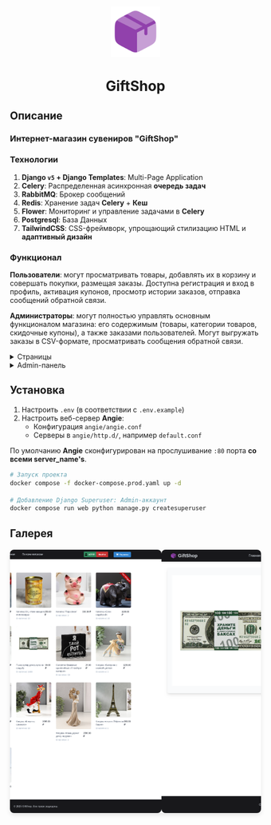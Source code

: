 <div align="center">
 
<img src="assets/box.png" alt="GiftShop" width="100"/>

# GiftShop

</div>

## Описание

### Интернет-магазин сувениров "GiftShop"

### Технологии

1. **Django `v5` + Django Templates**: Multi-Page Application
2. **Celery**: Распределенная асинхронная **очередь задач**
3. **RabbitMQ**: Брокер сообщений
4. **Redis**: Хранение задач **Celery** + **Кеш**
5. **Flower**: Мониторинг и управление задачами в **Celery**
6. **Postgresql**: База Данных
7. **TailwindCSS**: CSS-фреймворк, упрощающий стилизацию HTML и **адаптивный дизайн**

### Функционал

**Пользователи**: могут просматривать товары, добавлять их в корзину и совершать покупки, размещая заказы. Доступна регистрация и вход в профиль, активация купонов, просмотр истории заказов, отправка сообщений обратной связи.

**Администраторы**: могут полностью управлять основным функционалом магазина: его содержимым (товары, категории товаров, скидочные купоны), а также заказами пользователей. Могут выгружать заказы в CSV-формате, просматривать сообщения обратной связи.

<details>

<summary>Страницы</summary>

#### Страницы

**shop:**

- [x] Списки товаров
  - [x] Главная страница, со всеми товарами `giftshop.com/`
  - [x] Товары по категориям `giftshop.com/category/kopilki/`
- [x] Просмотр карточки товара `giftshop.com/1/kopilka-xxl-gold/`

**cart** и **coupons:**

- [x] Просмотр корзины `giftshop.com/cart/`
  - [x] Активация купона на скидку `giftshop.com/coupons/apply/`
- [x] Добавление товара в корзину `giftshop.com/cart/add/<id>/`
- [x] Удаление товара из корзины `giftshop.com/cart/remove/<id>/`

**orders:**

- [x] Оформление заказа `giftshop.com/orders/create/`
- [x] Просмотр истории заказов `giftshop.com/orders/`

**account:**

- [x] Вход/выход из профиля `giftshop.com/account` `/login/` | `/logout/`
- [x] Регистрация пользователя `giftshop.com/account/register/`

**info:**

- [x] Информационная страница `giftshop.com/info/`
- [x] Форма обратной связи

</details>

<details>

<summary>Admin-панель</summary>

#### Admin-панель

- Управление товарами и категориями товаров
- Управление купонами на скидку
- Просмотр и управление заказами, выгрузка заказов в CSV
- Просмотр сообщений обратной связи
- Управление пользовательскими профилями

</details>

## Установка

1. Настроить `.env` (в соответствии с `.env.example`)
2. Настроить веб-сервер **Angie**:
   - Конфигурация `angie/angie.conf`
   - Серверы в `angie/http.d/`, например `default.conf`

По умолчанию **Angie** сконфигурирован на прослушивание `:80` порта **со всеми server_name's**.

```bash
# Запуск проекта
docker compose -f docker-compose.prod.yaml up -d

# Добавление Django Superuser: Admin-аккаунт
docker compose run web python manage.py createsuperuser
```

## Галерея

<div class="carousel-container">
    <div class="carousel-images">
        <img class="carousel-image" src="assets/pages/image-1.png" alt="Image 1">
        <img class="carousel-image" src="assets/pages/image-2.png" alt="Image 2">
        <img class="carousel-image" src="assets/pages/image-3.png" alt="Image 3">
        <img class="carousel-image" src="assets/pages/image-1.png" alt="Image 1">
        <img class="carousel-image" src="assets/pages/image-2.png" alt="Image 2">
        <img class="carousel-image" src="assets/pages/image-3.png" alt="Image 3">
        </div>
</div>

<style>
/* Базовые стили для контейнера карусели */
.carousel-container {
    position: relative;
    width: 100%;
    max-width: 600px; /* Регулируйте по необходимости */
    margin: 20px auto;
    overflow: hidden; /* Скрывает выходящие за пределы изображения */
    border-radius: 8px;
    box-shadow: 0 4px 8px rgba(0, 0, 0, 0.1);
}

/* Контейнер изображений, который будет прокручиваться */
.carousel-images {
    display: flex;
    /* Убедитесь, что ширина контейнера больше, чем у одного изображения, чтобы анимация имела место */
    width: fit-content; /* Позволяет содержимому определять ширину */
    animation: autoScroll 15s linear infinite; /* 15s - длительность, infinite - бесконечно */
}

/* Изображения внутри карусели */
.carousel-image {
    width: 600px; /* Ширина одного изображения, должна совпадать с max-width контейнера */
    height: auto; /* Сохраняет пропорции */
    object-fit: cover;
    border-radius: 8px;
    flex-shrink: 0; /* Важно: предотвращает сжатие изображений */
}

/* Чтобы создать эффект бесконечной прокрутки, дублируем изображения.
   Это не идеальное решение, но работает для CSS-only.
   Например, если у вас 3 изображения, продублируйте их 1-2 раза.
   image1.jpg, image2.jpg, image3.jpg, image1.jpg, image2.jpg
*/
.carousel-images img:nth-child(n) {
    /* Можно добавить небольшие отступы, если нужно */
    margin-right: 0px; /* Adjust as needed */
}

/* Анимация прокрутки */
@keyframes autoScroll {
    0% {
        transform: translateX(0%);
    }
    100% {
        /*
           Расчет: (количество изображений - 1) * 100%
           Если у вас 3 уникальных изображения, и вы их дублируете до 5 штук:
           (5 изображений - 1) * 100% = 400%
           Но для бесшовной цикличной прокрутки, особенно когда изображения дублируются,
           нужно прокрутить ровно на ширину *уникальных* изображений.
           Если у вас 3 уникальных изображения и вы продублировали их,
           чтобы в сумме получилось 6 (img1, img2, img3, img1, img2, img3),
           то прокрутка должна быть на ширину 3 изображений.
           -300% означает прокрутку на ширину 3-х изображений влево.
        */
        transform: translateX(-300%); /* Пример для 3 уникальных изображений */
    }
}

/* Опционально: пауза при наведении (работает, если элемент поддерживает :hover) */
.carousel-container:hover .carousel-images {
    animation-play-state: paused;
}

</style>


